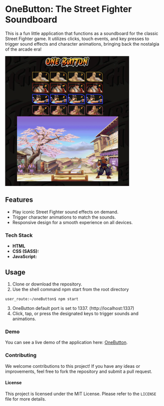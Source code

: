 # OneButton: The Street Fighter Soundboard


This is a fun little application that functions as a soundboard for the classic Street Fighter game. It utilizes clicks, touch events, and key presses to trigger sound effects and character animations, bringing back the nostalgia of the arcade era!

<img src="./public/images/screens/main.png" alt="Main" style="width:400px;"/>

## Features

* Play iconic Street Fighter sound effects on demand.
* Trigger character animations to match the sounds.
* Responsive design for a smooth experience on all devices.

### Tech Stack

* **HTML**
* **CSS (SASS):**
* **JavaScript:**

## Usage

1. Clone or download the repository.
2. Use the shell command npm start from the root directory 
```console
user_route:~/oneButton$ npm start
``` 
3. OneButton default port is set to 1337. (http://localhost:1337)
4. Click, tap, or press the designated keys to trigger sounds and animations.

### Demo

You can see a live demo of the application here: [OneButton](https://one-button.netlify.app).

### Contributing

We welcome contributions to this project! If you have any ideas or improvements, feel free to fork the repository and submit a pull request.

#### License

This project is licensed under the MIT License. Please refer to the `LICENSE` file for more details.